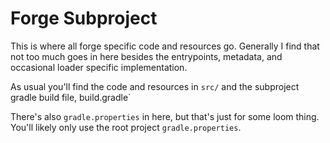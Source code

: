 # Forge Subproject

This is where all forge specific code and resources go. Generally I find that not too much goes in here besides the entrypoints, metadata, and occasional loader specific implementation.

As usual you'll find the code and resources in `src/` and the subproject gradle build file, build.gradle`

There's also `gradle.properties` in here, but that's just for some loom thing. You'll likely only use the root project `gradle.properties`.